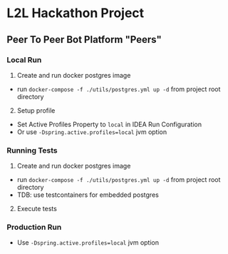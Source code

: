 # L2L Hackathon Project
## Peer To Peer Bot Platform "Peers"

### Local Run
1) Create and run docker postgres image
- run `docker-compose -f ./utils/postgres.yml up -d` from project root directory
2) Setup profile
- Set Active Profiles Property to `local` in IDEA Run Configuration
- Or use `-Dspring.active.profiles=local` jvm option


### Running Tests
1) Create and run docker postgres image
- run `docker-compose -f ./utils/postgres.yml up -d` from project root directory
- TDB: use testcontainers for embedded postgres
2) Execute tests

### Production Run
- Use `-Dspring.active.profiles=local` jvm option
